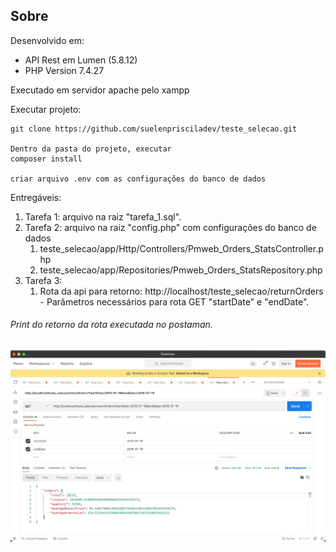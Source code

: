 ## Sobre

Desenvolvido em:
- API Rest em Lumen (5.8.12)
- PHP Version 7.4.27

Executado em servidor apache pelo xampp

Executar projeto:
```
git clone https://github.com/suelenprisciladev/teste_selecao.git

Dentro da pasta do projeto, executar
composer install

criar arquivo .env com as configurações do banco de dados
```

Entregáveis:

1) Tarefa 1: arquivo na raiz "tarefa_1.sql".
2) Tarefa 2: arquivo na raiz "config.php" com configurações do banco de dados
    1) teste_selecao/app/Http/Controllers/Pmweb_Orders_StatsController.php
    2) teste_selecao/app/Repositories/Pmweb_Orders_StatsRepository.php
3) Tarefa 3:
    1) Rota da api para retorno: http://localhost/teste_selecao/returnOrders - Parâmetros necessários para rota GET "startDate" e "endDate".

###### Print do retorno da rota executada no postaman.

![Alt text](print_retorno.png "Optional Title")

 

